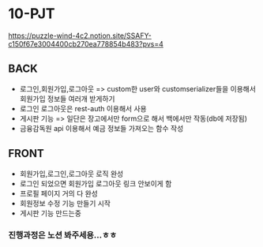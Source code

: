 # 10-PJT

https://puzzle-wind-4c2.notion.site/SSAFY-c150f67e3004400cb270ea778854b483?pvs=4


## BACK
- 로그인,회원가입,로그아웃 => custom한 user와 customserializer들을 이용해서 회원가입 정보들 여러개 받게하기
- 로그인 로그아웃은 rest-auth 이용해서 사용
- 게시판 기능 => 일단은 장고에서만 form으로 해서 백에서만 작동(db에 저장됨)
- 금융감독원 api 이용해서 예금 정보들 가져오는 함수 작성

## FRONT
- 회원가입,로그인,로그아웃 로직 완성
- 로그인 되었으면 회원가입 로그아웃 링크 안보이게 함
- 프로필 페이지 거의 다 완성
- 회원정보 수정 기능 만들기 시작
- 게시판 기능 만드는중


### 진행과정은 노션 봐주세용...ㅎㅎ
